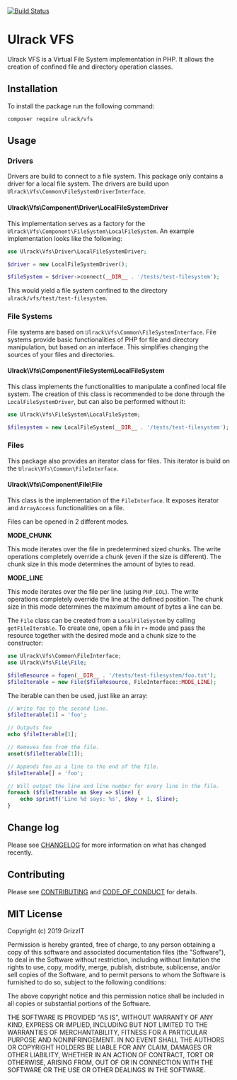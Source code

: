 [![Build Status](https://travis-ci.com/ulrack/vfs.svg?branch=master)](https://travis-ci.com/ulrack/vfs)

# Ulrack VFS

Ulrack VFS is a Virtual File System implementation in PHP.
It allows the creation of confined file and directory operation classes.

## Installation

To install the package run the following command:

```
composer require ulrack/vfs
```

## Usage

### Drivers

Drivers are build to connect to a file system.
This package only contains a driver for a local file system.
The drivers are build upon `Ulrack\Vfs\Common\FileSystemDriverInterface`.

#### Ulrack\Vfs\Component\Driver\LocalFileSystemDriver

This implementation serves as a factory for the `Ulrack\Vfs\Component\FileSystem\LocalFileSystem`.
An example implementation looks like the following:

```php
use Ulrack\Vfs\Driver\LocalFileSystemDriver;

$driver = new LocalFileSystemDriver();

$fileSystem = $driver->connect(__DIR__ . '/tests/test-filesystem');
```

This would yield a file system confined to the directory `ulrack/vfs/test/test-filesystem`.

### File Systems

File systems are based on `Ulrack\Vfs\Common\FileSystemInterface`.
File systems provide basic functionalities of PHP for file and directory manipulation,
but based on an interface. This simplifies changing the sources of your files and directories.

#### Ulrack\Vfs\Component\FileSystem\LocalFileSystem

This class implements the functionalities to manipulate a confined local file system.
The creation of this class is recommended to be done through the `LocalFileSystemDriver`,
but can also be performed without it:

```php
use Ulrack\Vfs\FileSystem\LocalFileSystem;

$filesystem = new LocalFileSystem(__DIR__ . '/tests/test-filesystem');
```

### Files

This package also provides an iterator class for files.
This iterator is build on the `Ulrack\Vfs\Common\FileInterface`.

#### Ulrack\Vfs\Component\File\File

This class is the implementation of the `FileInterface`.
It exposes iterator and `ArrayAccess` functionalities on a file.

Files can be opened in 2 different modes.

**MODE_CHUNK**

This mode iterates over the file in predetermined sized chunks.
The write operations completely override a chunk (even if the size is different).
The chunk size in this mode determines the amount of bytes to read.

**MODE_LINE**

This mode iterates over the file per line (using `PHP_EOL`).
The write operations completely override the line at the defined position.
The chunk size in this mode determines the maximum amount of bytes a line can be.

The `File` class can be created from a `LocalFileSystem` by calling `getFileIterable`.
To create one, open a file in `r+` mode and pass the resource together with the desired mode and a chunk size to the constructor:

```php
use Ulrack\Vfs\Common\FileInterface;
use Ulrack\Vfs\File\File;

$fileResource = fopen(__DIR__ . '/tests/test-filesystem/foo.txt');
$fileIterable = new File($fileResource, FileInterface::MODE_LINE);
```

The iterable can then be used, just like an array:

```php
// Write foo to the second line.
$fileIterable[1] = 'foo';

// Outputs foo
echo $fileIterable[1];

// Removes foo from the file.
unset($fileIterable[1]);

// Appends foo as a line to the end of the file.
$fileIterable[] = 'foo';

// Will output the line and line number for every line in the file.
foreach ($fileIterable as $key => $line) {
    echo sprintf('Line %d says: %s', $key + 1, $line);
}
```

## Change log

Please see [CHANGELOG](CHANGELOG.md) for more information on what has changed recently.

## Contributing

Please see [CONTRIBUTING](CONTRIBUTING.md) and [CODE_OF_CONDUCT](CODE_OF_CONDUCT.md) for details.

## MIT License

Copyright (c) 2019 GrizzIT

Permission is hereby granted, free of charge, to any person obtaining a copy
of this software and associated documentation files (the "Software"), to deal
in the Software without restriction, including without limitation the rights
to use, copy, modify, merge, publish, distribute, sublicense, and/or sell
copies of the Software, and to permit persons to whom the Software is
furnished to do so, subject to the following conditions:

The above copyright notice and this permission notice shall be included in all
copies or substantial portions of the Software.

THE SOFTWARE IS PROVIDED "AS IS", WITHOUT WARRANTY OF ANY KIND, EXPRESS OR
IMPLIED, INCLUDING BUT NOT LIMITED TO THE WARRANTIES OF MERCHANTABILITY,
FITNESS FOR A PARTICULAR PURPOSE AND NONINFRINGEMENT. IN NO EVENT SHALL THE
AUTHORS OR COPYRIGHT HOLDERS BE LIABLE FOR ANY CLAIM, DAMAGES OR OTHER
LIABILITY, WHETHER IN AN ACTION OF CONTRACT, TORT OR OTHERWISE, ARISING FROM,
OUT OF OR IN CONNECTION WITH THE SOFTWARE OR THE USE OR OTHER DEALINGS IN THE
SOFTWARE.
